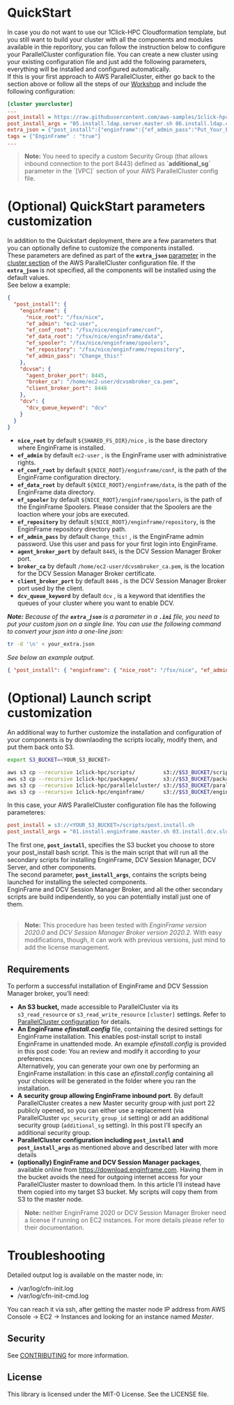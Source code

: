 # QuickStart
In case you do not want to use our 1Click-HPC Cloudformation template, but you still want to build your cluster with all the components and modules available in thie reporitory, you can follow the instruction below to configure your ParallelCluster configuration file. 
You can create a new cluster using your existing configuration file and just add the following parameters, everything will be installed and configured automatically.<br/>
If this is your first approach to AWS ParallelCluster, either go back to the section above or follow all the steps of our [Workshop](https://www.hpcworkshops.com/03-hpc-aws-parallelcluster-workshop.html) and include the following configuration:
```ini
[cluster yourcluster]
...
post_install = https://raw.githubusercontent.com/aws-samples/1click-hpc/main/scripts/post.install.sh
post_install_args = "05.install.ldap.server.master.sh 06.install.ldap.client.compute.sh 06.install.ldap.client.master.sh 10.install.enginframe.master.sh 11.install.ldap.enginframe.master.sh 20.install.dcv.slurm.master.sh 25.install.dcv-server.compute.sh 35.install.dcv.slurm.compute.sh"
extra_json = {"post_install":{"enginframe":{"ef_admin_pass":"Put_Your_Password_HERE"}}}
tags = {"EnginFrame" : "true"}
...
```
<blockquote id='PfT9CA19ub2'><b>Note:</b> You need to specify a custom Security Group (that allows inbound connection to the port 8443) defined as <b>`additional_sg`</b> parameter in the `[VPC]` section of your AWS ParallelCluster config file.</blockquote>

# (Optional) QuickStart parameters customization
In addition to the Quickstart deployment, there are a few parameters that you can optionally define to customize the components installed. <br/>
These parameters are defined as part of the <b> `extra_json` </b> [parameter](https://docs.aws.amazon.com/parallelcluster/latest/ug/cluster-definition.html#extra-json) in the [cluster section](https://docs.aws.amazon.com/parallelcluster/latest/ug/cluster-definition.html) of the AWS ParallelCluster configuration file.
If the <b> `extra_json` </b> is not specified, all the components will be installed using the default values. <br/> 
See below a example:
```json
{   
  "post_install": {
    "enginframe": {
      "nice_root": "/fsx/nice",
      "ef_admin": "ec2-user",
      "ef_conf_root": "/fsx/nice/enginframe/conf",
      "ef_data_root": "/fsx/nice/enginframe/data",
      "ef_spooler": "/fsx/nice/enginframe/spoolers",
      "ef_repository": "/fsx/nice/enginframe/repository",
      "ef_admin_pass": "Change_this!"
    },
    "dcvsm": {
      "agent_broker_port": 8445,
      "broker_ca": "/home/ec2-user/dcvsmbroker_ca.pem",
      "client_broker_port": 8446
    },
    "dcv": {
      "dcv_queue_keyword": "dcv"
    }
  }
}
```
 * <b>`nice_root`</b> by default `${SHARED_FS_DIR}/nice` , is the base directory where EnginFrame is installed. 
 * <b>`ef_admin`</b> by default `ec2-user` , is the EnginFrame user with administrative rights.
 * <b>`ef_conf_root`</b> by default `${NICE_ROOT}/enginframe/conf`, is the path of the EnginFrame configuration directory.
 * <b>`ef_data_root`</b> by default `${NICE_ROOT}/enginframe/data`, is the path of the EnginFrame data directory.
 * <b>`ef_spooler`</b> by default `${NICE_ROOT}/enginframe/spoolers`, is the path of the EnginFrame Spoolers. Please consider that the Spoolers are the loaction where your jobs are executed.
 * <b>`ef_repository`</b> by default `${NICE_ROOT}/enginframe/repository`, is the EnginFrame repository directory path.
 * <b>`ef_admin_pass`</b> by default `Change_this!` , is the EnginFrame admin password. Use this user and pass for your first login into EnginFrame.
 * <b>`agent_broker_port`</b> by default `8445`, is the DCV Session Manager Broker port.
 * <b>`broker_ca`</b> by default `/home/ec2-user/dcvsmbroker_ca.pem`, is the location for the DCV Session Manager Broker certificate.
 * <b>`client_broker_port`</b> by default `8446` , is the DCV Session Manager Broker port used by the client.
 * <b>`dcv_queue_keyword`</b> by default `dcv` , is a keyword that identifies the queues of your cluster where you want to enable DCV.

<i>**Note:** Because of the <b>`extra_json`</b> is a parameter in a <b>`.ini`</b> file, you need to put your custom json on a single line. 
You can use the following command to convert your json into a one-line json:</i>
```bash
tr -d '\n' < your_extra.json
```
<i>See below an example output.</i>
```json
{ "post_install": { "enginframe": { "nice_root": "/fsx/nice", "ef_admin": "ec2-user", "ef_conf_root": "/fsx/nice/enginframe/conf", "ef_data_root": "/fsx/nice/enginframe/data", "ef_spooler": "/fsx/nice/enginframe/spoolers", "ef_repository": "/fsx/nice/enginframe/repository", "ef_admin_pass": "Change_this!" }, "dcvsm": { "agent_broker_port": 8445, "broker_ca": "/home/ec2-user/dcvsmbroker_ca.pem", "client_broker_port": 8446 }, "dcv": { "dcv_queue_keyword": "dcv" }}}
```

# (Optional) Launch script customization
An additional way to further customize the installation and configuration of your components is by downlaoding the scripts locally, modify them, and put them back onto S3.<br/>
```bash
export S3_BUCKET=<YOUR_S3_BUCKET>

aws s3 cp --recursive 1click-hpc/scripts/         s3://$S3_BUCKET/scripts/
aws s3 cp --recursive 1click-hpc/packages/        s3://$S3_BUCKET/packages/
aws s3 cp --recursive 1click-hpc/parallelcluster/ s3://$S3_BUCKET/parallelcluster/
aws s3 cp --recursive 1click-hpc/enginframe/      s3://$S3_BUCKET/enginframe/
```

In this case, your AWS ParallelCluster configuration file has the following parameteres:
```ini
post_install = s3://<YOUR_S3_BUCKET>/scripts/post.install.sh
post_install_args = "01.install.enginframe.master.sh 03.install.dcv.slurm.master.sh 04.install.dcv-server.compute.sh 06.install.dcv.slurm.compute.sh"
```

The first one, <b>`post_install`</b>, specifies the S3 bucket you choose to store your post_install bash script. 
This is the main script that will run all the secondary scripts for installing EnginFrame, DCV Session Manager, DCV Server, and other components.<br/>
The second parameter, <b>`post_install_args`</b>, contains the scripts being launched for installing the selected components.<br/>
EnginFrame and DCV Session Manager Broker, and all the other secondary scripts are build indipendently, so you can potentially install just one of them.<br/>
<br/>

<blockquote id='PfT9CA19ub2'><b>Note:</b> This procedure has been tested with <i>EnginFrame version 2020.0</i> and <i>DCV Session Manager Broker version 2020.2. </i>With easy modifications, though, it can work with previous versions, just mind to add the license management.</blockquote>
<h2 id='PfT9CA9NvjI'>Requirements</h2>
To perform a successful installation of EnginFrame and DCV Sesssion Manager broker, you’ll need:<br/>
<div style="" data-section-style='5' class=""><ul id='PfT9CAZDjCH'><li id='PfT9CAEzM18' class='' value='1'><b>An S3 bucket,</b> made accessible to ParallelCluster via its <code>s3_read_resource</code> or <code>s3_read_write_resource</code> <code>[cluster]</code> settings. Refer to <a href="https://docs.aws.amazon.com/parallelcluster/latest/ug/configuration.html">ParallelCluster configuration</a> for details.
<br/></li><li id='PfT9CAHCVz5' class=''><b>An EnginFrame</b> <b><i>efinstall.config</i></b> file, containing the desired settings for EnginFrame installation. This enables post-install script to install EnginFrame in unattended mode. An example <i>efinstall.config</i> is provided in this post code: You an review and modify it according to your preferences.<br>Alternatively, you can generate your own one by performing an EnginFrame installation: in this case an <i>efinstall.config </i>containing all your choices will be generated in the folder where you ran the installation.
<br/></li><li id='PfT9CABUC6d' class=''><b>A</b> <b>security group allowing EnginFrame inbound port</b>. By default ParallelCluster creates a new Master security group with just port 22 publicly opened, so you can either use a replacement (via ParallelCluster <code>vpc_security_group_id</code> setting) or add an additional security group (<code>additional_sg</code> setting). In this post I’ll specify an additional security group.
<br/></li><li id='PfT9CAvkZ0P' class=''><b>ParallelCluster configuration including <code>post_install</code> and <code>post_install_args</code> </b>as mentioned above and described later with more details
<br/></li><li id='PfT9CASJBtH' class=''><b>(optionally) EnginFrame and DCV Session Manager packages</b>, available online from <a href="https://download.enginframe.com/">https://download.enginframe.com</a>. Having them in the bucket avoids the need for outgoing internet access for your ParallelCluster master to download them. In this article I’ll instead have them copied into my target S3 bucket. My scripts will copy them from S3 to the master node.
<br/></li></ul></div><blockquote id='PfT9CA2OdPe'><b>Note:</b> neither EnginFrame 2020 or DCV Session Manager Broker need a license if running on EC2 instances. For more details please refer to their documentation.</blockquote>

</li></ul></div><h1 id='PfT9CANUilh'>Troubleshooting</h1>
Detailed output log is available on the master node, in:<br/>
<div style="" data-section-style='5' class=""><ul id='PfT9CAgo7RL'><li id='PfT9CACrSe3' class='' value='1'>/var/log/cfn-init.log
<br/></li><li id='PfT9CACiH3u' class=''>/var/log/cfn-init-cmd.log
<br/></li></ul></div>You can reach it via ssh, after getting the master node IP address from AWS Console → EC2 → Instances and looking for an instance named <i>Master</i>.<br/>

## Security

See [CONTRIBUTING](CONTRIBUTING.md#security-issue-notifications) for more information.

## License

This library is licensed under the MIT-0 License. See the LICENSE file.

